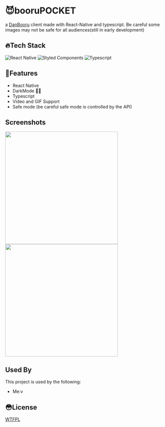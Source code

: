 
# 😈booruPOCKET

a [DanBooru](https://github.com/danbooru/danbooru) client made with React-Native and typescript.
Be careful some images may not be safe for all audiences(still in early development)






## 🔥Tech Stack

![React Native](https://img.shields.io/badge/React_Native-20232A?style=for-the-badge&logo=react&logoColor=61DAFB) ![Styled Components](https://img.shields.io/badge/styled--components-DB7093?style=for-the-badge&logo=styled-components&logoColor=white) ![Typescript](https://img.shields.io/badge/TypeScript-007ACC?style=for-the-badge&logo=typescript&logoColor=white) 

  
## 🙈Features

- React Native
- DarkMode 🐱‍👤
- Typescript
- Video and GIF Support
- Safe mode (be careful safe mode is controlled by the API)




  
## Screenshots



<img src='https://user-images.githubusercontent.com/45109516/127066767-c56cc3ae-6cb4-43a6-8d1b-ef3af9e2483a.jpg' width='360'/>
<img src='https://user-images.githubusercontent.com/45109516/127066826-abd5789a-efd5-4ef7-8564-0ffb60008379.jpg' width='360'/>

  
## Used By

This project is used by the following:

- Me:v

  
## 😳License

[WTFPL](http://www.wtfpl.net/about/)

  
